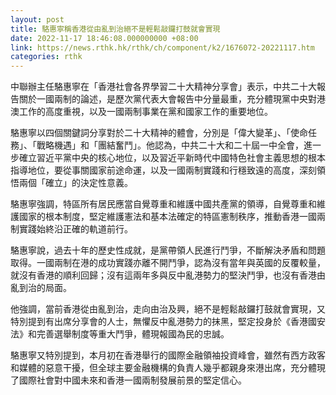 ```yaml
---
layout: post
title: 駱惠寧稱香港從由亂到治絕不是輕鬆敲鑼打鼓就會實現
date: 2022-11-17 18:46:08.000000000 +08:00
link: https://news.rthk.hk/rthk/ch/component/k2/1676072-20221117.htm
categories: rthk
---
```


中聯辦主任駱惠寧在「香港社會各界學習二十大精神分享會」表示，中共二十大報告關於一國兩制的論述，是歷次黨代表大會報告中分量最重，充分體現黨中央對港澳工作的高度重視，以及一國兩制事業在黨和國家工作的重要地位。 

駱惠寧以四個關鍵詞分享對於二十大精神的體會，分別是「偉大變革」、「使命任務」、「戰略機遇」和「團結奮鬥」。他認為，中共二十大和二十屆一中全會，進一步確立習近平黨中央的核心地位，以及習近平新時代中國特色社會主義思想的根本指導地位，要從事關國家前途命運，以及一國兩制實踐和行穩致遠的高度，深刻領悟兩個「確立」的決定性意義。

駱惠寧強調，特區所有居民應當自覺尊重和維護中國共產黨的領導，自覺尊重和維護國家的根本制度，堅定維護憲法和基本法確定的特區憲制秩序，推動香港一國兩制實踐始終沿正確的軌道前行。

駱惠寧說，過去十年的歷史性成就，是黨帶領人民進行鬥爭，不斷解決矛盾和問題取得。一國兩制在港的成功實踐亦離不開鬥爭，認為沒有當年與英國的反覆較量，就沒有香港的順利回歸；沒有這兩年多與反中亂港勢力的堅決鬥爭，也沒有香港由亂到治的局面。

他強調，當前香港從由亂到治，走向由治及興，絕不是輕鬆敲鑼打鼓就會實現，又特別提到有出席分享會的人士，無懼反中亂港勢力的抹黑，堅定投身於《香港國安法》和完善選舉制度等重大鬥爭，體現報國為民的忠誠。

駱惠寧又特別提到，本月初在香港舉行的國際金融領袖投資峰會，雖然有西方政客和媒體的惡意干擾，但全球主要金融機構的負責人幾乎都親身來港出席，充分體現了國際社會對中國未來和香港一國兩制發展前景的堅定信心。
